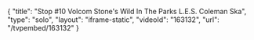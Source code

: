 {
    "title": "Stop #10 Volcom Stone's Wild In The Parks L.E.S. Coleman Ska",
    "type": "solo",
    "layout": "iframe-static",
    "videoId": "163132",
    "url": "\/tvpembed\/163132"
}
